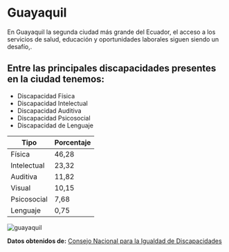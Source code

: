 # Guayaquil

En Guayaquil la segunda ciudad más grande del Ecuador, el acceso a los servicios de salud, educación y oportunidades laborales siguen siendo un desafío,.

## Entre las principales discapacidades presentes en la ciudad tenemos:

- Discapacidad Física
- Discapacidad Intelectual
- Discapacidad Auditiva
- Discapacidad Psicosocial
- Discapacidad de Lenguaje

| Tipo | Porcentaje |
| ----------- | ----------- |
| Física | 46,28 |
| Intelectual | 23,32 | 
| Auditiva | 11,82 | 
| Visual | 10,15 | 
| Psicosocial | 7,68 | 
| Lenguaje | 0,75 | 




![guayaquil](https://guayas.gob.ec/wp-content/uploads/2023/07/JMV_7568-1536x1024.jpg-1024x683.webp)


**Datos obtenidos de:** [Consejo Nacional para la Igualdad de Discapacidades](https://www.consejodiscapacidades.gob.ec/estadisticas-de-discapacidad/)

